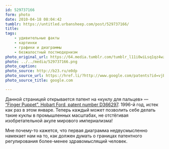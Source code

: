 ```yaml
---
id: 529737166
form: photo
date: 2010-04-18 08:04:42
tumblr: https://untitled.urbansheep.com/post/529737166/
title:
tags:
    - удивительные факты
    - картинки
    - графики и диаграммы
    - безжалостный постмодернизм
photo_original_url: https://64.media.tumblr.com/tumblr_l11i0wiLsq1qz4wzio1_1280.png
photo: ../../media/529737166.png
photo_caption:
photo_source: http://b23.ru/e0dp
photo_source_url: https://href.li/?http://www.google.com/patents?id=vjElAAAAEBAJ&pg=PA1&img=1&zoom=4&hl=en&sig=ACfU3U03QNiMeDRP9pT4Wy5jskW7HjmRsw&ci=0%2C0%2C991%2C1369&edge=0
photo_source_title: google.com

---
```


<p>Данной страницей открывается патент на «куклу для пальцев» — <a href="http://b23.ru/e0dp">“Finger Puppet”, Hobart Ford, patent number D366297</a>. 1996-й год, истек как раз в этом январе. Теперь каждый может позволить себе делать такие куклы в промышленных масштабах, не отстёгивая изобретательной акуле мирового империализма!</p>

<p>Мне почему-то кажется, что первая диаграмма недвусмысленно намекает нам на то, как должен думать о границах патентного регулирования более-менее здравомыслящий человек. </p>
